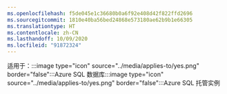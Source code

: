 ```yaml
---
ms.openlocfilehash: f5de045e1c36680b0a6f92e408d42f822ffd2696
ms.sourcegitcommit: 1810e40ba56bed24868e573180ae62b9b1e66305
ms.translationtype: HT
ms.contentlocale: zh-CN
ms.lasthandoff: 10/09/2020
ms.locfileid: "91872324"
---
```

<Token>适用于：:::image type="icon" source="../media/applies-to/yes.png" border="false":::Azure SQL 数据库:::image type="icon" source="../media/applies-to/yes.png" border="false":::Azure SQL 托管实例</Token> 

